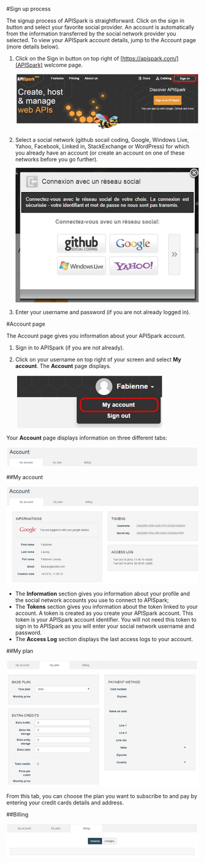 #Sign up process

The signup process of APISpark is straightforward.
Click on the sign in button and select your favorite social provider.
An account is automatically from the information transferred by the social network provider you selected. To view your APISpark account details, jump to the Account page (more details below).

1. Click on the Sign in button on top right of [https://apispark.com/](APISpark) welcome page.

	![Sign in](images/01.jpg "Sign in")

2. Select a social network (github socail coding, Google, Windows Live, Yahoo, Facebook, Linked in, StackExchange or WordPress) for which you already have an account (or create an account on one of these networks before you go further).

	![Sign in](images/02.jpg "Sign in")

3. Enter your username and password (if you are not already logged in).

#Account page

The Account page gives you information about your APISpark account.

1. Sign in to APISpark (if you are not already).
2. Click on your username on top right of your screen and select **My account**. The **Account** page displays.

	![My account](images/03.jpg "My account")

Your **Account** page displays information on three different tabs:

  ![tabs](images/04.jpg "tabs")

##My account

![My account tab](images/05.jpg "My account tab")

 * The **Information** section gives you information about your profile and the social network accounts you use to connect to APISpark;  
 * The **Tokens** section gives you information about the token linked to your account. A token is created as you create your APISpark account. This token is your APISpark account identifier. You will not need this token to sign in to APISpark as you will enter your social network username and password.  
 * The **Access Log** section displays the last access logs to your account.

##My plan

![My plan tab](images/06.jpg "My plan tab")

From this tab, you can choose the plan you want to subscribe to and pay by entering your credit cards details and address.

##Billing

![Billing tab](images/07.jpg "Billing tab")